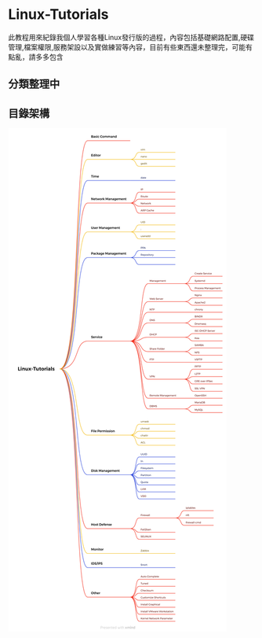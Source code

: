 # Linux-Tutorials # 

此教程用來紀錄我個人學習各種Linux發行版的過程，內容包括基礎網路配置,硬碟管理,檔案權限,服務架設以及實做練習等內容，目前有些東西還未整理完，可能有點亂，請多多包含
  
## 分類整理中 ##

## 目錄架構 ##

![](Linux-Tutorials.png)
